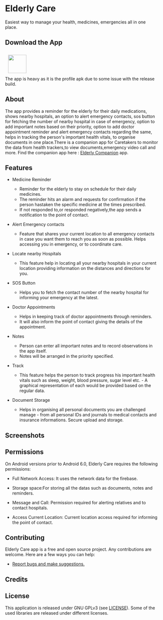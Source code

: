 # Elderly Care<!-- [![Build Status](https://travis-ci.org/wallabag/android-app.svg?branch=master)](https://travis-ci.org/wallabag/android-app)-->
<!--
<img src="microorganism.png" align="left"
     width="200" hspace="10" vspace="10">
-->

Easiest way to manage your health, medicines, emergencies all in one place.

## Download the App
[<img src="https://image.flaticon.com/icons/svg/443/443049.svg" align="center"
width="60" hspace="10" vspace="10">](http://www.mediafire.com/file/7tztn4uv8wt355s/Elderly_Care.apk/file)
<br>
The app is heavy as it is the profile apk due to some issue with the release build.

## About

The app provides a reminder for the elderly for their daily medications, shows nearby hospitals,  an option to alert emergency contacts, sos button for fetching the number of nearby hospital in case of emergency, option to add important notes based on their priority, option to add doctor appointment reminder and alert emergency contacts regarding the same, helps in tracking the person's important health vitals, to organise documents in one place.There is a companion app for Caretakers to monitor the data from health trackers,to view documents,emergency video call and more. Find the companion app here : [Elderly Companion](https://github.com/adarshbalu/elderly_companion) app.


<!--
<img src="1.jpg" align="left"
width="200"
    hspace="10" vspace="10">
<img src="2.jpg" align="center"
width="200"
    hspace="10" vspace="10">
<img src="3.jpg" align="center"
width="200"
    hspace="10" vspace="10">
-->
## Features

- Medicine Reminder
  - Reminder for the elderly to stay on schedule for their daily medicines.
  - The reminder hits an alarm and requests for confirmation if the person hastaken the specific medicine at the times prescribed. 
  - If not responded to,or responded negatively,the app sends a notification to the point of contact.

- Alert Emergency contacts
  - Feature that shares your current location to all emergency contacts in case you want them to reach you as soon as possible. Helps       accessing you in emergency, or to coordinate care.

- Locate nearby Hospitals
  - This feature help in locating all your nearby hospitals in your current location providing information on the distances and      directions for you.

- SOS Button
  - Helps you to fetch the contact number of the nearby hospital for informing your emergency at the latest.

- Doctor Appointments
  - Helps in keeping track of doctor appointments through reminders.
  - It will also inform the point of contact giving the details of the appointment.

- Notes
  - Person can enter all important notes and to record observations in the app itself. 
  - Notes will be arranged in the priority specified.

- Track
  - This feature helps the person to track progress his important health vitals such as sleep, weight, blood pressure, sugar level etc.   - A graphical representation of each would be provided based on the regular data.

- Document Storage
  - Helps in organising all personal documents you are challenged manage - from all personal IDs and journals to medical contacts and    insurance informations. Secure upload and storage.
## Screenshots

## Permissions

On Android versions prior to Android 6.0, Elderly Care requires the following permissions:

- Full Network Access: It uses the network data for the firebase.

- Storage space:For storing all the datas such as documents, notes and reminders.
  
- Message and Call: Permission required for alerting relatives and to contact hospitals.

- Access Current Location: Current location access required for informing the point of contact.

## Contributing

Elderly Care app is a free and open source project. Any contributions are welcome. Here are a few ways you can help:
 * [Report bugs and make suggestions.](https://github.com/wallabag/android-app/issues)
 

## Credits  

<!--Thanks to  Wanicon (https://flaticon.com/authors/wanicon) for the app icon.-->

## License

This application is released under GNU GPLv3 (see [LICENSE](LICENSE)).
Some of the used libraries are released under different licenses.
